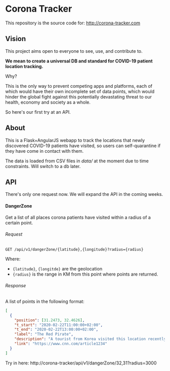 # Corona Tracker
This repository is the source code for: http://corona-tracker.com

## Vision
This project aims open to everyone to see, use, and contribute to.

**We mean to create a universal DB and standard for COVID-19 patient location tracking.**

Why?

This is the only way to prevent competing apps and platforms, each of which would have their own incomplete set of data points, which would hinder the global fight against this potentially devastating threat to our health, economy and society as a whole.

So here's our first try at an API.

## About
This is a Flask+AngularJS webapp to track the locations that newly discovered COVID-19 patients have visited, so users can self-quarantine if they have come in contact with them.

The data is loaded from CSV files in *data/* at the moment due to time constraints. Will switch to a db later.

## API
There's only one request now. We will expand the API in the coming weeks.

#### DangerZone
Get a list of all places corona patients have visited within a radius of a certain point.


###### Request

`GET /api/v1/dangerZone/{latitude},{longitude}?radius={radius}`

Where:
 * `{latitude}`, `{longitde}` are the geolocation
 * `{radius}` is the range in KM from this point where points are returned.
 
###### Response
A list of points in the following format:

```json
[
  {
    "position": [31.2473, 32.4626],
    "t_start": "2020-02-22T11:00:00+02:00",
    "t_end": "2020-02-22T13:00:00+02:00",
    "label": "The Red Pirate",
    "description": "A tourist from Korea visited this location recently",
    "link": "https://www.cnn.com/article1234"
  }
]
```


Try in here: http://corona-tracker/api/v1/dangerZone/32,31?radius=3000